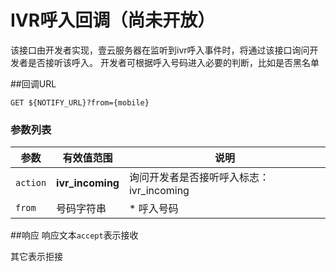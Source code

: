 # IVR呼入回调（尚未开放）
<!-- toc -->

该接口由开发者实现，壹云服务器在监听到ivr呼入事件时，将通过该接口询问开发者是否接听该呼入。
开发者可根据呼入号码进入必要的判断，比如是否黑名单


##回调URL
    
```
GET ${NOTIFY_URL}?from={mobile}
```

### 参数列表
| 参数                  | 有效值范围  |  说明                                     |
| --------------------- | ----------- | ---------------------------------------- |
| `action`            | **ivr_incoming** |询问开发者是否接听呼入标志：ivr_incoming |
| `from`                 | 号码字符串  |  * 呼入号码                                 |


##响应
响应文本`accept`表示接收

其它表示拒接





